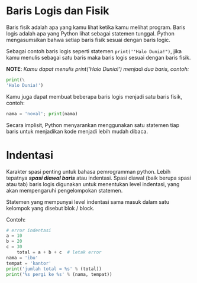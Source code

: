 # Baris Logis dan Fisik

Baris fisik adalah apa yang kamu lihat ketika kamu melihat program. Baris logis adalah apa yang Python lihat sebagai statemen tunggal. Python mengasumsikan bahwa setiap baris fisik sesuai dengan baris logic.

Sebagai contoh baris logis seperti statemen `print(''Halo Dunia!")`, jika kamu menulis sebagai satu baris maka baris logis sesuai dengan baris fisik.

**NOTE**: _Kamu dapat menulis print('Halo Dunia!') menjadi dua baris, contoh:_

```py
print(\
'Halo Dunia!')
```

Kamu juga dapat membuat beberapa baris logis menjadi satu baris fisik, contoh:

```py
nama = 'noval'; print(nama)
```

Secara implisit, Python menyarankan menggunakan satu statemen tiap baris untuk menjadikan kode menjadi lebih mudah dibaca.

# Indentasi 

Karakter spasi penting untuk bahasa pemrogramman python. Lebih tepatnya ***spasi diawal baris*** atau indentasi. Spasi diawal (baik berupa spasi atau tab) baris logis digunakan untuk menentukan level indentasi, yang akan mempengaruhi pengelompokan statemen.

Statemen yang mempunyai level indentasi sama masuk dalam satu kelompok yang disebut blok / block.

Contoh:

```py
# error indentasi 
a = 10 
b = 20 
c = 30 
    total = a + b + c  # letak error
nama = 'ibu' 
tempat = 'kantor'
print('jumlah total = %s' % (total))
print('%s pergi ke %s' % (nama, tempat))
```
